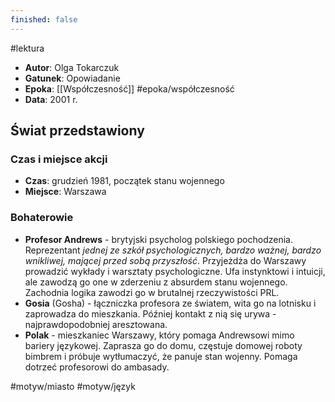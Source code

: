 ```yaml
---
finished: false
---
```

#lektura 
- **Autor**: Olga Tokarczuk
- **Gatunek**: Opowiadanie
- **Epoka**: [[Współczesność]] #epoka/współczesność 
- **Data**: 2001 r.
## Świat przedstawiony
### Czas i miejsce akcji
- **Czas**: grudzień 1981, początek stanu wojennego
- **Miejsce**: Warszawa
### Bohaterowie
- **Profesor Andrews** - brytyjski psycholog polskiego pochodzenia. Reprezentant *jednej ze szkół psychologicznych, bardzo ważnej, bardzo wnikliwej, mającej przed sobą przyszłość*. Przyjeżdża do Warszawy prowadzić wykłady i warsztaty psychologiczne. 
  Ufa instynktowi i intuicji, ale zawodzą go one w zderzeniu z absurdem stanu wojennego. Zachodnia logika zawodzi go w brutalnej rzeczywistości PRL. 
- **Gosia** (Gosha) - łączniczka profesora ze światem, wita go na lotnisku i zaprowadza do mieszkania. Później kontakt z nią się urywa - najprawdopodobniej aresztowana.
- **Polak** - mieszkaniec Warszawy, który pomaga Andrewsowi mimo bariery językowej. Zaprasza go do domu, częstuje domowej roboty bimbrem i próbuje wytłumaczyć, że panuje stan wojenny. Pomaga dotrzeć profesorowi do ambasady. 

#motyw/miasto #motyw/język 